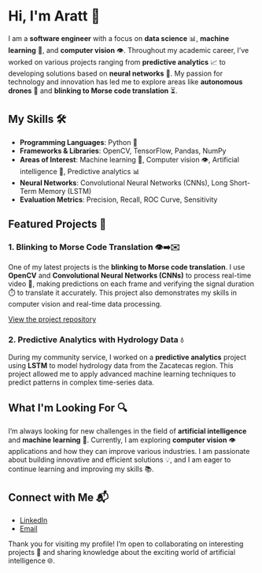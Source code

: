 # Hi, I'm Aratt 👋

I am a **software engineer** with a focus on **data science** 📊, **machine learning** 🤖, and **computer vision** 👁️. Throughout my academic career, I’ve worked on various projects ranging from **predictive analytics** 📈 to developing solutions based on **neural networks** 🧠. My passion for technology and innovation has led me to explore areas like **autonomous drones** 🚁 and **blinking to Morse code translation** ⏳.

## My Skills 🛠️

- **Programming Languages**: Python 🐍
- **Frameworks & Libraries**: OpenCV, TensorFlow, Pandas, NumPy
- **Areas of Interest**: Machine learning 🤖, Computer vision 👁️, Artificial intelligence 🧠, Predictive analytics 📊
- **Neural Networks**: Convolutional Neural Networks (CNNs), Long Short-Term Memory (LSTM)
- **Evaluation Metrics**: Precision, Recall, ROC Curve, Sensitivity

## Featured Projects 🌟

### 1. **Blinking to Morse Code Translation** 👁️➡️✉️
One of my latest projects is the **blinking to Morse code translation**. I use **OpenCV** and **Convolutional Neural Networks (CNNs)** to process real-time video 🎥, making predictions on each frame and verifying the signal duration ⏱️ to translate it accurately. This project also demonstrates my skills in computer vision and real-time data processing.

[View the project repository](https://github.com/arattjzl/vision)

### 2. **Predictive Analytics with Hydrology Data** 💧
During my community service, I worked on a **predictive analytics** project using **LSTM** to model hydrology data from the Zacatecas region. This project allowed me to apply advanced machine learning techniques to predict patterns in complex time-series data.

## What I'm Looking For 🔍

I’m always looking for new challenges in the field of **artificial intelligence** and **machine learning** 🤖. Currently, I am exploring **computer vision** 👁️ applications and how they can improve various industries. I am passionate about building innovative and efficient solutions 💡, and I am eager to continue learning and improving my skills 📚.

## Connect with Me 📬

- [LinkedIn](https://www.linkedin.com/in/aratt-ju%C3%A1rez/)
- [Email](mailto:your_aratt.jzl@gmail.com)

Thank you for visiting my profile! I’m open to collaborating on interesting projects 🤝 and sharing knowledge about the exciting world of artificial intelligence 🌐.
